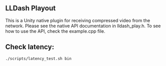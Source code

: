 LLDash Playout
--------------------

This is a Unity native plugin for receiving compressed video from the network.
Please see the native API documentation in lldash_play.h.
To see how to use the API, check the example.cpp file.

Check latency:
--------------

```sh
./scripts/latency_test.sh bin
```
